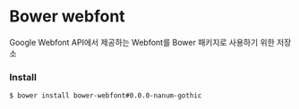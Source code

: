 Bower webfont
=============

Google Webfont API에서 제공하는 Webfont를 Bower 패키지로 사용하기 위한 저장소

### Install
```
$ bower install bower-webfont#0.0.0-nanum-gothic
```
